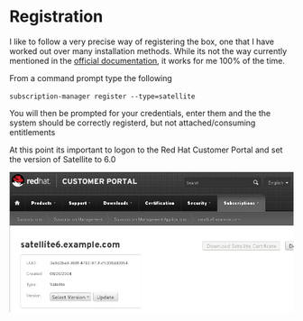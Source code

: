 # Registration

I like to follow a very precise way of registering the box, one that I have worked out over many installation methods. While its not the way currently mentioned in the [official documentation](https://access.redhat.com/documentation/en-US/Red_Hat_Satellite/), it works for me 100% of the time.

From a command prompt type the following

`subscription-manager register --type=satellite`

You will then be prompted for your credentials, enter them and the the system should be correctly registerd, but not attached/consuming entitlements

At this point its important to logon to the Red Hat Customer Portal and set the version of Satellite to 6.0

![Select Satellite Version](../images/select-version.png)
